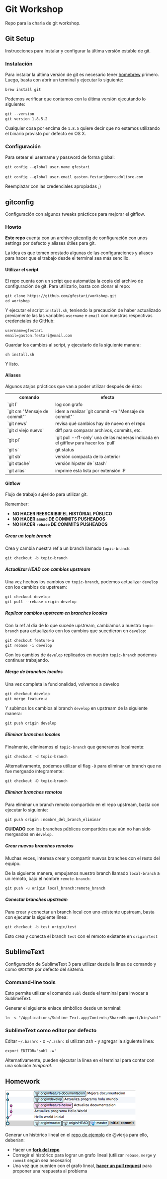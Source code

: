 # Git Workshop

Repo para la charla de git workshop.

## Git Setup

Instrucciones para instalar y configurar la última versión estable de git.

### Instalación

Para instalar la última versión de git es necesario tener [homebrew][1] primero. Luego, basta con abrir un terminal y ejecutar lo siguiente:

    brew install git

Podemos verificar que contamos con la última versión ejecutando lo siguiente:

    git --version
    git version 1.8.5.2

Cualquier cosa por encima de `1.8.5` quiere decir que no estamos utilizando el binario provisto por defecto en OS X. 

### Configuración

Para setear el username y password de forma global:

    git config --global user.name gfestari

    git config --global user.email gaston.festari@mercadolibre.com

Reemplazar con las credenciales apropiadas ;)

## gitconfig

Configuración con algunos tweaks prácticos para mejorar el gitflow.

### Howto

**Este repo** cuenta con un archivo [gitconfig][2] de configuración con unos settings por defecto y aliases útiles para git.

La idea es que tomen prestado algunas de las configuraciones y aliases para hacer que el trabajo desde el terminal sea más sencillo.

#### Utilizar el script

El repo cuenta con un script que automatiza la copia del archivo de configuración de git. Para utilizarlo, basta con clonar el repo:

    git clone https://github.com/gfestari/workshop.git
    cd workshop

Y ejecutar el script `install.sh`, teniendo la precaución de haber actualizado previamente las las variables `username` e `email` con nuestras respectivas  credenciales de GitHub:

    username=gfestari
    email=gaston.festari@email.com

Guardar los cambios al script, y ejecutarlo de la siguiente manera:

    sh install.sh

Y listo.

#### Aliases

Algunos atajos prácticos que van a poder utilizar después de ésto:
<table>
  <tr>
    <th>comando</th><th>efecto</th>
  </tr>
<tr>
  <td>`git l`</td><td>log con grafo</td>
</tr>
<tr>
  <td>`git cm "Mensaje de commit"`</td><td>idem a realizar `git commit -m "Mensaje de commit"`</td>
</tr>
<tr>
  <td>`git news`</td><td>revisa qué cambios hay de nuevo en el repo</td>
</tr>
<tr>
  <td>`git d viejo nuevo`</td><td>diff para comparar archivos, commits, etc.</td>
</tr>
<tr>
  <td>`git pl`</td><td>`git pull --ff-only` una de las maneras indicada en el gitflow para hacer los `pull`</td>
</tr>
<tr>
  <td>`git s`</td><td>git status</td>
</tr>
<tr>
  <td>`git sb`</td><td>versión compacta de lo anterior</td>
</tr>
<tr>
  <td>`git stache`</td><td>versión hipster de `stash`</td>
</tr>
<tr>
  <td>`git alias`</td><td>imprime esta lista por extensión :P </td>
</tr>
</table>

#### Gitflow

Flujo de trabajo sujerido para utilizar git.

Remember:

* **NO HACER REESCRIBIR EL HISTÓRIAL PÚBLICO**
* **NO HACER `amend` DE COMMITS PUSHEADOS**
* **NO HACER `rebase` DE COMMITS PUSHEADOS**

##### Crear un topic branch 

Crea y cambia nuestra ref a un branch llamado `topic-branch`:

    git checkout -b topic-branch 

##### Actualizar HEAD con cambios upstream

Una vez hechos los cambios en `topic-branch`, podemos actualizar `develop` con los cambios de upstream:

    git checkout develop
    git pull --rebase origin develop

##### Replicar cambios upstream en branches locales

Con la ref al día de lo que sucede upstream, cambiamos a nuestro `topic-branch` para actualizarlo con los cambios que sucedieron en `develop`:

    git checkout feature-a
    git rebase -i develop

Con los cambios de `develop` replicados en nuestro `topic-branch` podemos continuar trabajando.

##### Merge de branches locales

Una vez completa la funcionalidad, volvemos a develop

    git checkout develop
    git merge feature-a
    
Y subimos los cambios al branch `develop` en upstream de la siguiente manera:
    
    git push origin develop

##### Eliminar branches locales

Finalmente, eliminamos el `topic-branch` que generamos localmente:

    git checkout -d topic-branch

Alternativamente, podemos utilizar el flag `-D` para eliminar un branch que no fue mergeado íntegramente:

    git checkout -D topic-branch


##### Eliminar branches remotos

Para eliminar un branch remoto compartido en el repo upstream, basta con ejecutar lo siguiente:

    git push origin :nombre_del_branch_eliminar

**CUIDADO** con los branches públicos compartidos que aún no han sido mergeados en `develop`.


##### Crear nuevos branches remotos

Muchas veces, interesa crear y compartir nuevos branches con el resto del equipo. 

De la siguiente manera, empujamos nuestro branch llamado `local-branch` a un remoto, bajo el nombre `remote-branch`:

    git push -u origin local_branch:remote_branch

##### Conectar branches upstream

Para crear y conectar un branch local con uno existente upstream, basta con ejecutar la siguiente línea:

    git checkout -b test origin/test

Esto crea y conecta el branch `test` con el remoto existente en `origin/test`

## SublimeText

Configuración de SublimeText 3 para utilizar desde la línea de comando y como `$EDITOR` por defecto del sistema.

### Command-line tools 

Esto permite utilizar el comando `subl` desde el terminal para invocar a SublimeText.

Generar el siguiente enlace simbólico desde un terminal:

    ln -s "/Applications/Sublime Text.app/Contents/SharedSupport/bin/subl"


### SublimeText como editor por defecto

Editar `~/.bashrc` - o `~/.zshrc` si utilizan zsh - y agregar la siguiente línea:

    export EDITOR='subl -w'

Alternativamente, pueden ejecutar la línea en el terminal para contar con una solución *temporal*.


## Homework

![branches](homework.png)

Generar un histórico lineal en el [repo de ejemplo][3] de @vierja para ello, deberían:

* Hacer un **[fork del repo][4]** 
* Corregir el histórico para lograr un grafo lineal (utilizar `rebase`, `merge` y `commit` según sea necesario) 
* Una vez que cuenten con el grafo lineal, **[hacer un pull request][5]** para proponer una respuesta al problema

[1]: http://brew.sh
[2]: https://github.com/gfestari/dotfiles/blob/master/prefs/gitconfig
[3]: https://github.com/vierja/workshop.git
[4]: https://help.github.com/articles/fork-a-repo
[5]: https://help.github.com/articles/using-pull-requests#initiating-the-pull-request
